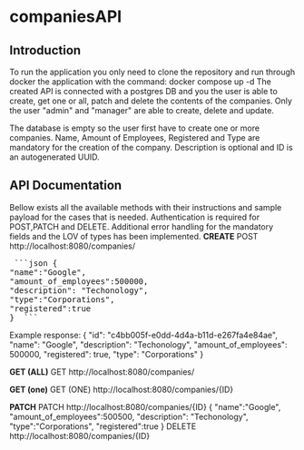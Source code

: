 # companiesAPI

## Introduction
To run the application you only need to clone the repository and run through docker the application with the command: docker compose up -d
The created API is connected with a postgres DB and you the user is able to create, get one or all, patch and delete the contents of the companies. Only the user "admin" and "manager" are able to create, delete and update.

The database is empty so the user first have to create one or more companies. Name, Amount of Employees, Registered and Type are mandatory for the creation of the company. Description is optional and ID is an autogenerated UUID.
## API Documentation
Bellow exists all the available methods with their instructions and sample payload for the cases that is needed.  Authentication is required for POST,PATCH and DELETE. Additional error handling for the mandatory fields and the LOV of types has been implemented.
**CREATE**
POST  http://localhost:8080/companies/

<pre> ```json {
"name":"Google",
"amount_of_employees":500000,
"description": "Techonology",
"type":"Corporations",
"registered":true
}  ``` </pre>
Example response:
{
    "id": "c4bb005f-e0dd-4d4a-b11d-e267fa4e84ae",
    "name": "Google",
    "description": "Techonology",
    "amount_of_employees": 500000,
    "registered": true,
    "type": "Corporations"
}

**GET (ALL)**
GET http://localhost:8080/companies/

**GET (one)**
GET (ONE) http://localhost:8080/companies/{ID}

**PATCH**
PATCH http://localhost:8080/companies/{ID}
{
"name":"Google",
"amount_of_employees":500500,
"description": "Techonology",
"type":"Corporations",
"registered":true
}
DELETE http://localhost:8080/companies/{ID}


